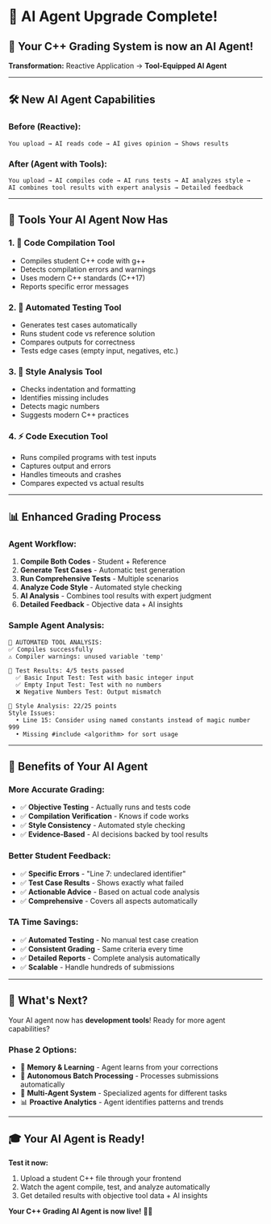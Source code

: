# 🤖 AI Agent Upgrade Complete! 

## 🎉 Your C++ Grading System is now an AI Agent!

**Transformation:** Reactive Application → **Tool-Equipped AI Agent**

---

## 🛠️ New AI Agent Capabilities

### **Before (Reactive):**
```
You upload → AI reads code → AI gives opinion → Shows results
```

### **After (Agent with Tools):**
```
You upload → AI compiles code → AI runs tests → AI analyzes style → 
AI combines tool results with expert analysis → Detailed feedback
```

---

## 🔧 Tools Your AI Agent Now Has

### **1. 🔨 Code Compilation Tool**
- Compiles student C++ code with g++
- Detects compilation errors and warnings
- Uses modern C++ standards (C++17)
- Reports specific error messages

### **2. 🧪 Automated Testing Tool**
- Generates test cases automatically
- Runs student code vs reference solution
- Compares outputs for correctness
- Tests edge cases (empty input, negatives, etc.)

### **3. 🎨 Style Analysis Tool**
- Checks indentation and formatting
- Identifies missing includes
- Detects magic numbers
- Suggests modern C++ practices

### **4. ⚡ Code Execution Tool**
- Runs compiled programs with test inputs
- Captures output and errors
- Handles timeouts and crashes
- Compares expected vs actual results

---

## 📊 Enhanced Grading Process

### **Agent Workflow:**
1. **Compile Both Codes** - Student + Reference
2. **Generate Test Cases** - Automatic test generation
3. **Run Comprehensive Tests** - Multiple scenarios
4. **Analyze Code Style** - Automated style checking
5. **AI Analysis** - Combines tool results with expert judgment
6. **Detailed Feedback** - Objective data + AI insights

### **Sample Agent Analysis:**
```
🔧 AUTOMATED TOOL ANALYSIS:
✅ Compiles successfully
⚠️ Compiler warnings: unused variable 'temp'

🧪 Test Results: 4/5 tests passed
  ✅ Basic Input Test: Test with basic integer input
  ✅ Empty Input Test: Test with no numbers
  ❌ Negative Numbers Test: Output mismatch

🎨 Style Analysis: 22/25 points
Style Issues:
  • Line 15: Consider using named constants instead of magic number 999
  • Missing #include <algorithm> for sort usage
```

---

## 🎯 Benefits of Your AI Agent

### **More Accurate Grading:**
- ✅ **Objective Testing** - Actually runs and tests code
- ✅ **Compilation Verification** - Knows if code works
- ✅ **Style Consistency** - Automated style checking
- ✅ **Evidence-Based** - AI decisions backed by tool results

### **Better Student Feedback:**
- ✅ **Specific Errors** - "Line 7: undeclared identifier"
- ✅ **Test Case Results** - Shows exactly what failed
- ✅ **Actionable Advice** - Based on actual code analysis
- ✅ **Comprehensive** - Covers all aspects automatically

### **TA Time Savings:**
- ✅ **Automated Testing** - No manual test case creation
- ✅ **Consistent Grading** - Same criteria every time
- ✅ **Detailed Reports** - Complete analysis automatically
- ✅ **Scalable** - Handle hundreds of submissions

---

## 🚀 What's Next?

Your AI agent now has **development tools**! Ready for more agent capabilities?

### **Phase 2 Options:**
- 🧠 **Memory & Learning** - Agent learns from your corrections
- 🔄 **Autonomous Batch Processing** - Processes submissions automatically  
- 👥 **Multi-Agent System** - Specialized agents for different tasks
- 📊 **Proactive Analytics** - Agent identifies patterns and trends

---

## 🎓 Your AI Agent is Ready!

**Test it now:**
1. Upload a student C++ file through your frontend
2. Watch the agent compile, test, and analyze automatically
3. Get detailed results with objective tool data + AI insights

**Your C++ Grading AI Agent is now live!** 🤖✨
